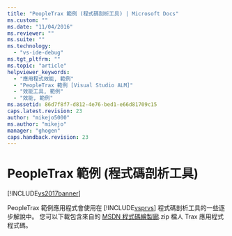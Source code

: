 ```yaml
---
title: "PeopleTrax 範例 (程式碼剖析工具) | Microsoft Docs"
ms.custom: ""
ms.date: "11/04/2016"
ms.reviewer: ""
ms.suite: ""
ms.technology: 
  - "vs-ide-debug"
ms.tgt_pltfrm: ""
ms.topic: "article"
helpviewer_keywords: 
  - "應用程式效能, 範例"
  - "PeopleTrax 範例 [Visual Studio ALM]"
  - "效能工具, 範例"
  - "效能, 範例"
ms.assetid: 86d7f8f7-d812-4e76-bed1-e66d81709c15
caps.latest.revision: 23
author: "mikejo5000"
ms.author: "mikejo"
manager: "ghogen"
caps.handback.revision: 23
---
```

# PeopleTrax 範例 (程式碼剖析工具)
[!INCLUDE[vs2017banner](../code-quality/includes/vs2017banner.md)]

PeopleTrax 範例應用程式會使用在 [!INCLUDE[vsprvs](../code-quality/includes/vsprvs_md.md)] 程式碼剖析工具的一些逐步解說中。  您可以下載包含來自的 [MSDN 程式碼繪製廊](http://go.microsoft.com/fwlink/?LinkId=160299).zip 檔人 Trax 應用程式程式碼。
